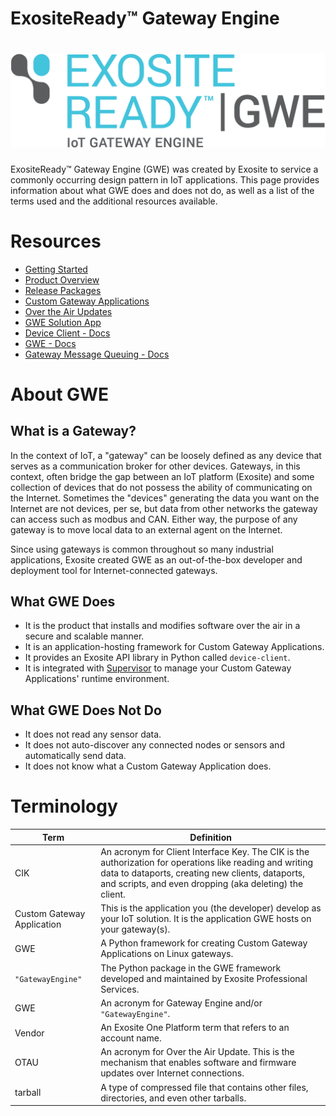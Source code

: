 # ExositeReady™ Gateway Engine

# ![GWE Logo](system_logos_exosite_ready_gwe_rgb_reva.png)

ExositeReady™ Gateway Engine (GWE) was created by Exosite to service a commonly occurring
design pattern in IoT applications. This page provides information about
what GWE does and does not do, as well as a list of the terms 
used and the additional resources available. 

# Resources

* [Getting Started](getting_started)
* [Product Overview](product_overview) 
* [Release Packages](release_packages)
* [Custom Gateway Applications](custom_gateway_applications)
* [Over the Air Updates](otau)
* [GWE Solution App](solution-app)
* [Device Client - Docs](device-client)
* [GWE - Docs](gateway-engine)
* [Gateway Message Queuing - Docs](gmq)

# About GWE 

## What is a Gateway?

In the context of IoT, a "gateway" can be loosely defined as any device
that serves as a communication broker for other devices. Gateways, in
this context, often bridge the gap between an IoT platform (Exosite) and
some collection of devices that do not possess the ability of
communicating on the Internet. Sometimes the "devices"
generating the data you want on the Internet are not devices, per se, but
data from other networks the gateway can access such as modbus and CAN.
Either way, the purpose of any gateway is to move local data to an
external agent on the Internet.

Since using gateways is common throughout so many industrial
applications, Exosite created GWE as an out-of-the-box developer 
and deployment tool for Internet-connected gateways.

## What GWE Does

* It is the product that installs and modifies software over the air
    in a secure and scalable manner.
* It is an application-hosting framework for Custom
    Gateway Applications.
* It provides an Exosite API library in Python called `device-client`.
* It is integrated with [Supervisor](http://supervisord.org) to manage
    your Custom Gateway Applications' runtime environment.

## What GWE Does Not Do

* It does not read any sensor data.
* It does not auto-discover any connected nodes or sensors and
    automatically send data.
* It does not know what a Custom Gateway Application does.

# Terminology

| Term          | Definition    |
| ------------- | ------------- |
| CIK           | An acronym for Client Interface Key. The CIK is the authorization for operations like reading and writing data to dataports, creating new clients, dataports, and scripts, and even dropping (aka deleting) the client.  |
| Custom Gateway Application  | This is the application you (the developer) develop as your IoT solution. It is the application GWE hosts on your gateway(s).  |
| GWE | A Python framework for creating Custom Gateway Applications on Linux gateways. |
| `"GatewayEngine"` | The Python package in the GWE framework developed and maintained by Exosite Professional Services.|
| GWE | An acronym for Gateway Engine and/or `"GatewayEngine"`. |
| Vendor | An Exosite One Platform term that refers to an account name. |
| OTAU | An acronym for Over the Air Update. This is the mechanism that enables software and firmware updates over Internet connections. |
| tarball | A type of compressed file that contains other files, directories, and even other tarballs. |
